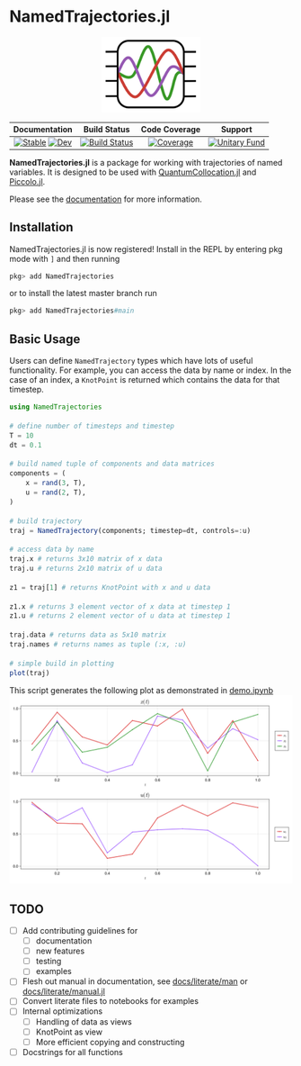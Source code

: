 # NamedTrajectories.jl

<div align="center"> <a href="https://github.com/aarontrowbridge/Piccolo.jl">
    <img src="assets/logo.svg" alt="logo" width="35%"/>
</a> </div>

<div align="center">

| **Documentation** | **Build Status** | **Code Coverage** | **Support** |
|:-----------------:|:----------------:|:-----------------:| :----------:|
| [![Stable](https://img.shields.io/badge/docs-stable-blue.svg)](https://aarontrowbridge.github.io/NamedTrajectories.jl/stable/) [![Dev](https://img.shields.io/badge/docs-dev-blue.svg)](https://aarontrowbridge.github.io/NamedTrajectories.jl/dev/) | [![Build Status](https://github.com/aarontrowbridge/NamedTrajectories.jl/actions/workflows/CI.yml/badge.svg?branch=main)](https://github.com/aarontrowbridge/NamedTrajectories.jl/actions/workflows/CI.yml?query=branch%3Amain) | [![Coverage](https://codecov.io/gh/aarontrowbridge/NamedTrajectories.jl/branch/main/graph/badge.svg)](https://codecov.io/gh/aarontrowbridge/NamedTrajectories.jl)| [![Unitary Fund](https://img.shields.io/badge/Supported%20By-Unitary%20Fund-FFFF00.svg)](https://unitary.fund)

</div>

**NamedTrajectories.jl** is a package for working with trajectories of named variables. It is designed to be used with [QuantumCollocation.jl](https://github.com/aarontrowbridge/QuantumCollocation.jl) and [Piccolo.jl](https://github.com/aarontrowbridge/Piccolo.jl).

Please see the [documentation](https://aarontrowbridge.github.io/NamedTrajectories.jl/stable/) for more information.

## Installation

NamedTrajectories.jl is now registered! Install in the REPL by entering pkg mode with `]` and then running 

```julia
pkg> add NamedTrajectories
```

or to install the latest master branch run

```julia
pkg> add NamedTrajectories#main
```


## Basic Usage

Users can define `NamedTrajectory` types which have lots of useful functionality. For example, you can access the data by name or index.  In the case of an index, a `KnotPoint` is returned which contains the data for that timestep.

```julia
using NamedTrajectories

# define number of timesteps and timestep
T = 10
dt = 0.1

# build named tuple of components and data matrices
components = (
    x = rand(3, T),
    u = rand(2, T),
)

# build trajectory
traj = NamedTrajectory(components; timestep=dt, controls=:u)

# access data by name
traj.x # returns 3x10 matrix of x data
traj.u # returns 2x10 matrix of u data

z1 = traj[1] # returns KnotPoint with x and u data

z1.x # returns 3 element vector of x data at timestep 1
z1.u # returns 2 element vector of u data at timestep 1

traj.data # returns data as 5x10 matrix
traj.names # returns names as tuple (:x, :u)

# simple build in plotting
plot(traj)
```

This script generates the following plot as demonstrated in [demo.ipynb](examples/notebooks/demo.ipynb)
![](examples/notebooks/demo.png)


## TODO

- [ ] Add contributing guidelines for
  - [ ] documentation
  - [ ] new features
  - [ ] testing
  - [ ] examples
- [ ] Flesh out manual in documentation, see [docs/literate/man](docs/literate/man) or [docs/literate/manual.jl](docs/literate/manual.jl)
- [ ] Convert literate files to notebooks for examples
- [ ] Internal optimizations
  - [ ] Handling of data as views
  - [ ] KnotPoint as view
  - [ ] More efficient copying and constructing
- [ ] Docstrings for all functions
